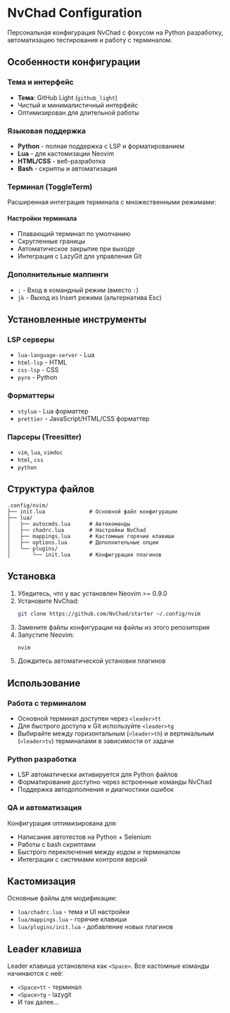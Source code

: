# NvChad Configuration

Персональная конфигурация NvChad с фокусом на Python разработку, автоматизацию тестирования и работу с терминалом.

## Особенности конфигурации

### Тема и интерфейс
- **Тема**: GitHub Light (`github_light`)
- Чистый и минималистичный интерфейс
- Оптимизирован для длительной работы

### Языковая поддержка
- **Python** - полная поддержка с LSP и форматированием
- **Lua** - для кастомизации Neovim
- **HTML/CSS** - веб-разработка
- **Bash** - скрипты и автоматизация

### Терминал (ToggleTerm)
Расширенная интеграция терминала с множественными режимами:

#### Настройки терминала
- Плавающий терминал по умолчанию
- Скругленные границы
- Автоматическое закрытие при выходе
- Интеграция с LazyGit для управления Git

### Дополнительные маппинги
- `;` - Вход в командный режим (вместо `:`)
- `jk` - Выход из Insert режима (альтернатива Esc)

## Установленные инструменты

### LSP серверы
- `lua-language-server` - Lua
- `html-lsp` - HTML
- `css-lsp` - CSS
- `pyre` - Python

### Форматтеры
- `stylua` - Lua форматтер
- `prettier` - JavaScript/HTML/CSS форматтер

### Парсеры (Treesitter)
- `vim`, `lua`, `vimdoc`
- `html`, `css`
- `python`

## Структура файлов

```
.config/nvim/
├── init.lua              # Основной файл конфигурации
├── lua/
│   ├── autocmds.lua      # Автокоманды
│   ├── chadrc.lua        # Настройки NvChad
│   ├── mappings.lua      # Кастомные горячие клавиши
│   ├── options.lua       # Дополнительные опции
│   └── plugins/
│       └── init.lua      # Конфигурация плагинов
```

## Установка

1. Убедитесь, что у вас установлен Neovim >= 0.9.0
2. Установите NvChad:
   ```bash
   git clone https://github.com/NvChad/starter ~/.config/nvim
   ```
3. Замените файлы конфигурации на файлы из этого репозитория
4. Запустите Neovim:
   ```bash
   nvim
   ```
5. Дождитесь автоматической установки плагинов

## Использование

### Работа с терминалом
- Основной терминал доступен через `<leader>tt`
- Для быстрого доступа к Git используйте `<leader>tg`
- Выбирайте между горизонтальным (`<leader>th`) и вертикальным (`<leader>tv`) терминалами в зависимости от задачи

### Python разработка
- LSP автоматически активируется для Python файлов
- Форматирование доступно через встроенные команды NvChad
- Поддержка автодополнения и диагностики ошибок

### QA и автоматизация
Конфигурация оптимизирована для:
- Написания автотестов на Python + Selenium
- Работы с bash скриптами
- Быстрого переключения между кодом и терминалом
- Интеграции с системами контроля версий

## Кастомизация

Основные файлы для модификации:
- `lua/chadrc.lua` - тема и UI настройки
- `lua/mappings.lua` - горячие клавиши
- `lua/plugins/init.lua` - добавление новых плагинов

## Leader клавиша

Leader клавиша установлена как `<Space>`. Все кастомные команды начинаются с неё:
- `<Space>tt` - терминал
- `<Space>tg` - lazygit
- И так далее...



